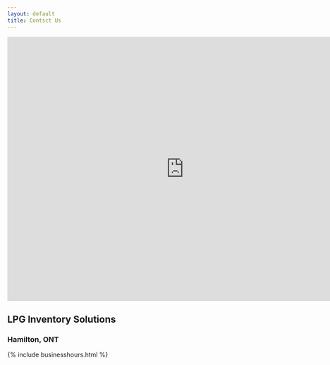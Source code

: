 ```yaml
---
layout: default
title: Contsct Us
---
```


<iframe src="https://www.google.com/maps/embed?pb=!1m14!1m8!1m3!1d11627.367238928058!2d-79.74815020268551!3d43.233776203512626!3m2!1i1024!2i768!4f13.1!3m3!1m2!1s0x882c98a0336ce80f%3A0xf4c0d3bfda6f5184!2sLPG%20Inventory%20Solutions!5e0!3m2!1sen!2suk!4v1704129494288!5m2!1sen!2suk" width="800" height="600" style="border:0;" allowfullscreen="" loading="lazy" referrerpolicy="no-referrer-when-downgrade"></iframe>

## LPG Inventory Solutions
### Hamilton, ONT

{% include businesshours.html %}